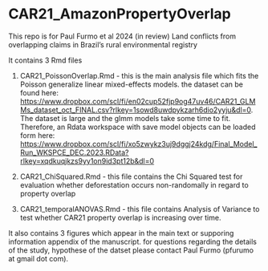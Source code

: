 # CAR21_AmazonPropertyOverlap
This repo is for Paul Furmo et al 2024 (in review) Land conflicts from overlapping claims in Brazil’s rural environmental registry

It contains 3 Rmd files 
1. CAR21_PoissonOverlap.Rmd - this is the main analysis file which fits the Poisson generalize linear mixed-effects models.  the dataset can be found here: https://www.dropbox.com/scl/fi/en02cup52fjp9og47uv46/CAR21_GLMMs_dataset_oct_FINAL.csv?rlkey=1sowd8uwdpykzarh6dio2yyju&dl=0.  The dataset is large and the glmm models take some time to fit.  Therefore, an Rdata workspace with save model objects can be loaded form here:  https://www.dropbox.com/scl/fi/xo5zwykz3uj9dggj24kdg/Final_Model_Run_WKSPCE_DEC.2023.RData?rlkey=xqdkuqjkzs9yy1on9id3pt12b&dl=0

2. CAR21_ChiSquared.Rmd - this file contains the Chi Squared test for evaluation whether deforestation occurs non-randomally in regard to property overlap
   
3. CAR21_temporalANOVAS.Rmd - this file contains Analysis of Variance to test whether CAR21 property overlap is increasing over time.

It also contains 3 figures which appear in the main text or supporing information appendix of the manuscript. 
for questions regarding the details of the study, hypothese of the datset please contact Paul Furmo (pfurumo at gmail dot com). 
